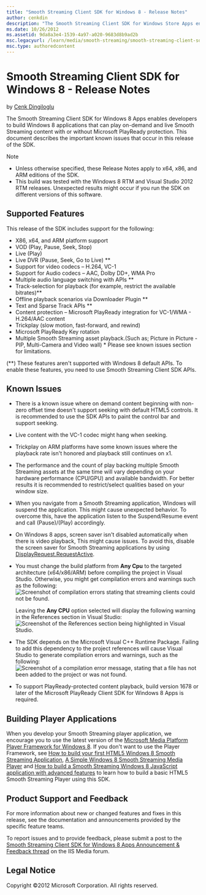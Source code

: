 ```yaml
---
title: "Smooth Streaming Client SDK for Windows 8 - Release Notes"
author: cenkdin
description: "The Smooth Streaming Client SDK for Windows Store Apps enables developers to build Windows Store applications that can play on-demand and live Smooth Streami..."
ms.date: 10/26/2012
ms.assetid: 9da8a3e4-1539-4a97-a020-9683d8b9ad2b
msc.legacyurl: /learn/media/smooth-streaming/smooth-streaming-client-sdk-for-windows-8-release-notes
msc.type: authoredcontent
---
```

# Smooth Streaming Client SDK for Windows 8 - Release Notes

by [Cenk Dingiloglu](https://github.com/cenkdin)

The Smooth Streaming Client SDK for Windows 8 Apps enables developers to build Windows 8 applications that can play on-demand and live Smooth Streaming content with or without Microsoft PlayReady protection. This document describes the important known issues that occur in this release of the SDK.

> [!NOTE]
> 
> - Unless otherwise specified, these Release Notes apply to x64, x86, and ARM editions of the SDK.
> - This build was tested with the Windows 8 RTM and Visual Studio 2012 RTM releases. Unexpected results might occur if you run the SDK on different versions of this software.

## Supported Features

This release of the SDK includes support for the following:

- X86, x64, and ARM platform support
- VOD (Play, Pause, Seek, Stop)
- Live (Play)
- Live DVR (Pause, Seek, Go to Live) \*\*
- Support for video codecs – H.264, VC-1
- Support for Audio codecs – AAC, Dolby DD+, WMA Pro
- Multiple audio language switching with APIs \*\*
- Track-selection for playback (for example, restrict the available bitrates)\*\*
- Offline playback scenarios via Downloader Plugin \*\*
- Text and Sparse Track APIs \*\*
- Content protection – Microsoft PlayReady integration for VC-1/WMA - H.264/AAC content
- Trickplay (slow motion, fast-forward, and rewind)
- Microsoft PlayReady Key rotation
- Multiple Smooth Streaming asset playback.(Such as; Picture in Picture - PIP, Multi-Camera and Video wall) \* Please see known issues section for limitations.

(\*\*) These features aren't supported with Windows 8 default APIs. To enable these features, you need to use Smooth Streaming Client SDK APIs.

## Known Issues

- There is a known issue where on demand content beginning with non-zero offset time doesn't support seeking with default HTML5 controls. It is recommended to use the SDK APIs to paint the control bar and support seeking.
- Live content with the VC-1 codec might hang when seeking.
- Trickplay on ARM platforms have some known issues where the playback rate isn't honored and playback still continues on x1.
- The performance and the count of play backing multiple Smooth Streaming assets at the same time will vary depending on your hardware performance (CPU/GPU) and available bandwidth. For better results it is recommended to restrict/select qualities based on your window size.
- When you navigate from a Smooth Streaming application, Windows will suspend the application. This might cause unexpected behavior. To overcome this, have the application listen to the Suspend/Resume event and call (Pause)/(Play) accordingly.
- On Windows 8 apps, screen saver isn't disabled automatically when there is video playback, This might cause issues. To avoid this, disable the screen saver for Smooth Streaming applications by using [DisplayRequest.RequestActive](https://msdn.microsoft.com/library/windows/apps/windows.system.display.displayrequest.requestactive.aspx).
- You must change the build platform from **Any Cpu** to the targeted architecture (x64/x86/ARM) before compiling the project in Visual Studio. Otherwise, you might get compilation errors and warnings such as the following:  
    ![Screenshot of compilation errors stating that streaming clients could not be found.](smooth-streaming-client-sdk-for-windows-8-release-notes/_static/image1.png)  
  
  Leaving the **Any CPU** option selected will display the following warning in the References section in Visual Studio:  
    ![Screenshot of the References section being highlighted in Visual Studio.](smooth-streaming-client-sdk-for-windows-8-release-notes/_static/image2.png)
- The SDK depends on the Microsoft Visual C++ Runtime Package. Failing to add this dependency to the project references will cause Visual Studio to generate compilation errors and warnings, such as the following:  
    ![Screenshot of a compilation error message, stating that a file has not been added to the project or was not found.](smooth-streaming-client-sdk-for-windows-8-release-notes/_static/image3.png)
- To support PlayReady-protected content playback, build version 1678 or later of the Microsoft PlayReady Client SDK for Windows 8 Apps is required.

## Building Player Applications

When you develop your Smooth Streaming player application, we encourage you to use the latest version of the [Microsoft Media Platform Player Framework for Windows 8](https://blogs.windows.com/windowsdeveloper/2013/02/20/microsoft-media-platform-player-framework/). If you don't want to use the Player Framework, see [How to build your first HTML5 Windows 8 Smooth Streaming Application](https://blogs.iis.net/cenkd/archive/2012/03/28/How-to-build-your-first-html5-metro-style-smooth-streaming-player.aspx), [A Simple Windows 8 Smooth Streaming Media Player](https://code.msdn.microsoft.com/Smooth-Streaming-Client-0bb1471f) and [How to build a Smooth Streaming Windows 8 JavaScript application with advanced features](https://blogs.iis.net/cenkd/archive/2012/08/09/how-to-build-a-smooth-streaming-windows-8-javascript-application-with-advanced-features.aspx) to learn how to build a basic HTML5 Smooth Streaming Player using this SDK.

## Product Support and Feedback

For more information about new or changed features and fixes in this release, see the documentation and announcements provided by the specific feature teams.

To report issues and to provide feedback, please submit a post to the [Smooth Streaming Client SDK for Windows 8 Apps Announcement & Feedback thread](https://forums.iis.net/p/1187882/2016642.aspx#2016642) on the IIS Media forum.

## Legal Notice

Copyright ©2012 Microsoft Corporation. All rights reserved.

